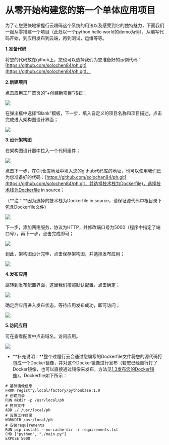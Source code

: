 # 从零开始构建您的第一个单体应用项目

为了让您更快地掌握行云趣码这个系统的用法以及感受到它的独特魅力，下面我们一起从零搭建一个项目（此处以一个python hello world的demo为例），从编写代码开始，到应用发布到云端，再到测试，运维等等。

**1.准备代码**

将您的代码放在github上，您也可以选择我们为您准备好的示例代码：[https://github.com/solochen84/ph.git](https://github.com/solochen84/ph.git)。

**2.新建项目**

点击应用工厂首页的“+创建新项目”按钮；

![](/assets/import37.png)

在弹出框中选择“Blank”模板，下一步，填入自定义的项目名称和项目描述，点击完成进入架构图设计界面；

![](/assets/import85.png)

**3.设计架构图**

在架构图设计器中拉入一个代码组件；

![](/assets/import30.png)

点击下一步，在Git仓库地址中填入您的github代码库的地址，也可以使用我们已为您准备好的代码：[https://github.com/solochen84/ph.git](https://github.com/solochen84/ph.git，并选择技术栈为Dockerfile)，选择技术栈为Dockerfile in source；

（**注：**因为选择的技术栈为Dockerfile in source，请保证源代码中根目录下包含Dockerfile文件）

![](/assets/import31.png)

下一步，添加网络服务，协议为HTTP，并修改端口号为5000（程序中指定了端口号），再下一步，点击完成即可；

![](/assets/import33.png)

到此，架构图设计完毕，点击保存架构图，并选择发布应用；

![](/assets/import32.png)

**4.发布应用**

跳转到发布配置界面，这里我们按照默认配置，点击确定；

![](/assets/import34.png)

确定后应用进入发布状态，等待应用发布成功，即可访问；

![](/assets/import35.png)

**5.访问应用**

可在查看配置中点击域名，访问应用。

![](/assets/import36.png)

* **补充说明：**整个过程行云会通过您编写的Dockerfile文件将您的源代码打包成一个Docker镜像，并对这个Docker镜像进行发布（若您已经自行打了Docker镜像，也可以直接通过镜像来发布，方法见[1.3发布您的Docker镜像](/13fa-bu-nin-de-docker-jing-xiang.md)）。Dockerfile如下所示：

```
# 基础镜像信息
FROM registry.local/factory/pythonbase:1.0
# 创建目录
RUN mkdir -p /usr/local/ph
# 拷贝文件
ADD ./ /usr/local/ph
# 设置工作目录
WORKDIR /usr/local/ph
# 安装requirements
RUN pip install --no-cache-dir -r requirements.txt
CMD ["python", "./main.py"]
EXPOSE 5000
```



